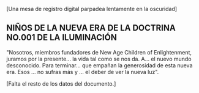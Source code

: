 [Una mesa de registro digital parpadea lentamente en la oscuridad]

 ## NIÑOS DE LA NUEVA ERA DE LA DOCTRINA NO.001 DE LA ILUMINACIÓN
  
 "Nosotros, miembros fundadores de New Age Children of Enlightenment, juramos por la presente... la vida tal como se nos da. A... el nuevo mundo desconocido. Para terminar... que empañan la generosidad de esta nueva era. Esos  ... no sufras más y ... el deber de ver la nueva luz".
  
 [Falta el resto de los datos del documento.]
